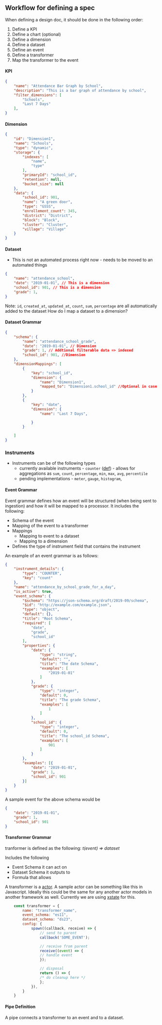 ## Workflow for defining a spec

When defining a design doc, it should be done in the following order:
1. Define a KPI
2. Define a chart (optional)
3. Define a dimension
4. Define a dataset
5. Define an event
6. Define a transformer
7. Map the transformer to the event


#### KPI

```json
{
    "name": "Attendance Bar Graph by School",
    "description": "This is a bar graph of attendance by school",
    "filter_dimensions": [
        "Schools",
        "Last 7 Days"
    ],
}
```

#### Dimension
```json
{
    "id": "Dimension1",
    "name": "Schools",
    "type": "dynamic",
    "storage": {
        "indexes": [
            "name",
            "type"
        ],
        "primaryId": "school_id",
        "retention": null,
        "bucket_size": null
    },
    "data": {
        "school_id": 901,
        "name": "A green door",
        "type": "GSSS",
        "enrollement_count": 345,
        "district": "District",
        "block": "Block",
        "cluster": "Cluster",
        "village": "Village"
    }
}
```

#### Dataset
- This is not an automated process right now - needs to be moved to an automated things
```json
{
    "name": "attendance_school",
    "date": "2019-01-01", // This is a dimension
    "school_id": 901, // This is a dimension
    "grade": 1,
}
```

Note: `id`, `created_at`, `updated_at`, `count`, `sum`, `percentage` are all automatically added to the dataset
How do I map a dataset to a dimension?

#### Dataset Grammar
```json
{
    "schema": {
        "name": "attendance_school_grade",
        "date": "2019-01-01", // Dimension
        "grade": 1, // Addtional filterable data => indexed
        "school_id": 901, //Dimension
    },
    "dimensionMappings": [
        {
            "key": "school_id",
            "dimension": {
                "name": "Dimension1",
                "mapped_to": "Dimension1.school_id" //Optional in case of time.
            }
        },
        {
            "key": "date",
            "dimension": {
                "name": "Last 7 Days",

            }
        }

    ]
}
```
### Instruments
- Instruments can be of the following types
    - currently available instruments - `counter` ([def](https://opentelemetry.io/docs/reference/specification/metrics/api/#counter)) - allows for aggregations as `sum`, `count`, `percentage`, `min`, `max`, `avg`, `percentile`
    - pending implementations  - `meter`, `gauge`, `histogram`,


#### Event Grammar
Event grammar defines how an event will be structured (when being sent to ingestion) and how it will be mapped to a processor. It includes the following:
- Schema of the event
- Mapping of the event to a transformer
- Mappings
    - Mapping to event to a dataset
    - Mapping to a dimension
- Defines the type of instrument field that contains the instrument

An example of an event grammar is as follows:
```json
{
    "instrument_details": {
        "type": "COUNTER",
        "key": "count"
    },
    "name": "attendance_by_school_grade_for_a_day",
    "is_active": true,
    "event_schema": {
        "$schema": "https://json-schema.org/draft/2019-09/schema",
        "$id": "http://example.com/example.json",
        "type": "object",
        "default": {},
        "title": "Root Schema",
        "required": [
            "date",
            "grade",
            "school_id"
        ],
        "properties": {
            "date": {
                "type": "string",
                "default": "",
                "title": "The date Schema",
                "examples": [
                    "2019-01-01"
                ]
            },
            "grade": {
                "type": "integer",
                "default": 0,
                "title": "The grade Schema",
                "examples": [
                    1
                ]
            },
            "school_id": {
                "type": "integer",
                "default": 0,
                "title": "The school_id Schema",
                "examples": [
                    901
                ]
            }
        },
        "examples": [{
            "date": "2019-01-01",
            "grade": 1,
            "school_id": 901
        }]
    }
}
```

A sample event for the above schema would be
```json
{
    "date": "2019-01-01",
    "grade": 1,
    "school_id": 901
}
```

#### Transformer Grammar
tranformer is defined as the following: _t(event) => dataset_

Includes the following
- Event Schema it can act on
- Dataset Schema it outputs to
- Formula that allows 

A transformer is a [actor](https://en.wikipedia.org/wiki/Actor_model). A sample actor can be something like this in Javascript. Ideally this could be the same for any another actor models in another framework as well. Currently we are using [xstate](https://xstate.js.org/docs/) for this.

```js
    const transformer = {
        name: "transformer_name",
        event_schema: "es11",
        dataset_schema: "ds23",
        config: {
            spawn((callback, receive) => {
                // send to parent
                callback('SOME_EVENT');

                // receive from parent
                receive((event) => {
                // handle event
                });

                // disposal
                return () => {
                /* do cleanup here */
                };
            }),
        }
    }
```

#### Pipe Definition
A pipe connects a transformer to an event and to a dataset.










